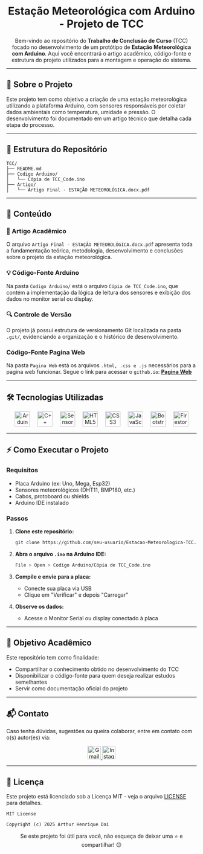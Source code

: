 <h1 align="center">Estação Meteorológica com Arduino - Projeto de TCC</h1>

<p align="center">
    Bem-vindo ao repositório do <strong>Trabalho de Conclusão de Curso</strong> (TCC) focado no desenvolvimento de um protótipo de <strong>Estação Meteorológica com Arduino</strong>. Aqui você encontrará o artigo acadêmico, código-fonte e estrutura do projeto utilizados para a montagem e operação do sistema.
</p>

---

## 🧐 Sobre o Projeto

Este projeto tem como objetivo a criação de uma estação meteorológica utilizando a plataforma Arduino, com sensores responsáveis por coletar dados ambientais como temperatura, umidade e pressão. O desenvolvimento foi documentado em um artigo técnico que detalha cada etapa do processo.

---

## 📁 Estrutura do Repositório

```
TCC/
├── README.md
├── Codigo Arduino/
│   └── Cópia de TCC_Code.ino
├── Artigo/
│   └── Artigo Final - ESTAÇÃO METEOROLÓGICA.docx.pdf
```

---

## 📄 Conteúdo

### 📘 Artigo Acadêmico

O arquivo `Artigo Final - ESTAÇÃO METEOROLÓGICA.docx.pdf` apresenta toda a fundamentação teórica, metodologia, desenvolvimento e conclusões sobre o projeto da estação meteorológica.

### 💡 Código-Fonte Arduino

Na pasta `Codigo Arduino/` está o arquivo `Cópia de TCC_Code.ino`, que contém a implementação da lógica de leitura dos sensores e exibição dos dados no monitor serial ou display.

### 🔍 Controle de Versão

O projeto já possui estrutura de versionamento Git localizada na pasta `.git/`, evidenciando a organização e o histórico de desenvolvimento.

### Código-Fonte Pagina Web

Na pasta `Pagina Web` está os arquivos `.html, .css e .js` necessários para a pagina web funcionar. Segue o link para acessar o `github.io`: **[Pagina Web](https://jailsonneve.github.io/Estacao_Meteorologica_Arduino-Projeto_TCC/Pagina%20Web%20(Visualizador)/view/templates/listEstacaoTeste.html#inicio)**  

---

## 🛠️ Tecnologias Utilizadas

<div align="center">
    <img src="https://img.icons8.com/?size=100&id=13444&format=png&color=000000" height="40" alt="Arduino logo" title="Arduino" />
    <img width="12" />
    <img src="https://img.icons8.com/?size=100&id=TpULddJc4gTh&format=png&color=000000" height="40" alt="C++ logo" title="C++ para Arduino" />
    <img width="12" />
    <img src="https://img.icons8.com/?size=100&id=12096&format=png&color=000000" height="40" alt="Sensor logo" title="Sensores DHT, BMP, etc." />
    <img width="12" />
    <img src="https://img.icons8.com/?size=100&id=20909&format=png&color=000000" height="40" alt="HTML5 logo" title="HTML5" />
    <img width="12" />
    <img src="https://img.icons8.com/?size=100&id=21278&format=png&color=000000" height="40" alt="CSS3 logo" title="CSS3" />
    <img width="12" />
    <img src="https://cdn.jsdelivr.net/gh/devicons/devicon/icons/javascript/javascript-original.svg" height="40" alt="JavaScript logo" title="JavaScript" />
    <img width="12" />
    <img src="https://img.icons8.com/?size=100&id=EzPCiQUqWWEa&format=png&color=000000" height="40" alt="Bootstrap logo" title="Bootstrap" />
    <img width="12" />
    <img src="https://img.icons8.com/?size=100&id=SQEEoDcpUD6c&format=png&color=000000" height="40" alt="Firestore logo" title="Firestore" />
</div>

---

## ⚡ Como Executar o Projeto

### Requisitos

- Placa Arduino (ex: Uno, Mega, Esp32)
- Sensores meteorológicos (DHT11, BMP180, etc.)
- Cabos, protoboard ou shields
- Arduino IDE instalado

### Passos

1. **Clone este repositório:**
   ```bash
   git clone https://github.com/seu-usuario/Estacao-Meteorologica-TCC.git
   ```

2. **Abra o arquivo `.ino` na Arduino IDE:**
   ```bash
   File > Open > Codigo Arduino/Cópia de TCC_Code.ino
   ```

3. **Compile e envie para a placa:**
   - Conecte sua placa via USB
   - Clique em "Verificar" e depois "Carregar"

4. **Observe os dados:**
   - Acesse o Monitor Serial ou display conectado à placa

---

## 🧠 Objetivo Acadêmico

Este repositório tem como finalidade:

- Compartilhar o conhecimento obtido no desenvolvimento do TCC
- Disponibilizar o código-fonte para quem deseja realizar estudos semelhantes
- Servir como documentação oficial do projeto

---

## 📬 Contato

Caso tenha dúvidas, sugestões ou queira colaborar, entre em contato com o(s) autor(es) via:

<div align="center">
  <a href="mailto:daiarthur053@gmail.com" target="_blank">
    <img src="https://img.shields.io/static/v1?message=Email&logo=gmail&label=&color=D14836&logoColor=white&style=for-the-badge" height="35" alt="Gmail" />
  </a>
  <a href="https://www.instagram.com/arthur.dai.52" target="_blank">
    <img src="https://img.shields.io/static/v1?message=Instagram&logo=instagram&label=&color=E4405F&logoColor=white&style=for-the-badge" height="35" alt="Instagram" />
  </a>
</div>

---

## 📝 Licença

Este projeto está licenciado sob a Licença MIT - veja o arquivo [LICENSE](./LICENSE) para detalhes.

```
MIT License

Copyright (c) 2025 Arthur Henrique Dai
```

<div align="center">
Se este projeto foi útil para você, não esqueça de deixar uma ⭐ e compartilhar! 😊
</div>
